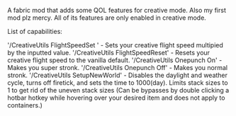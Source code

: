 A fabric mod that adds some QOL features for creative mode. Also my first mod plz mercy. All of its features are only enabled in creative mode.

List of capabilities:

'/CreativeUtils FlightSpeedSet <multiplier>' - Sets your creative flight speed multipied by the inputted value.
'/CreativeUtils FlightSpeedReset' - Resets your creative flight speed to the vanilla default.
'/CreativeUtils Onepunch On' - Makes you super stronk.
'/CreativeUtils Onepunch Off' - Makes you normal stronk.
'/CreativeUtils SetupNewWorld' - Disables the daylight and weather cycle, turns off firetick, and sets the time to 1000(day).
Limits stack sizes to 1 to get rid of the uneven stack sizes (Can be bypasses by double clicking a hotbar hotkey while hovering over your desired item and does not apply to containers.)
